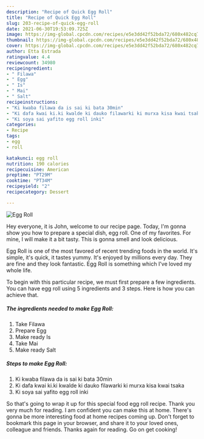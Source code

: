 ```yaml
---
description: "Recipe of Quick Egg Roll"
title: "Recipe of Quick Egg Roll"
slug: 203-recipe-of-quick-egg-roll
date: 2021-06-30T19:53:09.725Z
image: https://img-global.cpcdn.com/recipes/e5e3dd42f52bda72/680x482cq70/egg-roll-recipe-main-photo.jpg
thumbnail: https://img-global.cpcdn.com/recipes/e5e3dd42f52bda72/680x482cq70/egg-roll-recipe-main-photo.jpg
cover: https://img-global.cpcdn.com/recipes/e5e3dd42f52bda72/680x482cq70/egg-roll-recipe-main-photo.jpg
author: Etta Estrada
ratingvalue: 4.4
reviewcount: 34980
recipeingredient:
- " Filawa"
- " Egg"
- " Is"
- " Mai"
- " Salt"
recipeinstructions:
- "Ki kwaba filawa da is sai ki bata 30min"
- "Ki dafa kwai ki.ki kwalde ki dauko filawarki ki murxa kisa kwai tsaka"
- "Ki soya sai yafito egg roll inki"
categories:
- Recipe
tags:
- egg
- roll

katakunci: egg roll 
nutrition: 190 calories
recipecuisine: American
preptime: "PT29M"
cooktime: "PT34M"
recipeyield: "2"
recipecategory: Dessert

---
```



![Egg Roll](https://img-global.cpcdn.com/recipes/e5e3dd42f52bda72/680x482cq70/egg-roll-recipe-main-photo.jpg)

Hey everyone, it is John, welcome to our recipe page. Today, I'm gonna show you how to prepare a special dish, egg roll. One of my favorites. For mine, I will make it a bit tasty. This is gonna smell and look delicious.

Egg Roll is one of the most favored of recent trending foods in the world. It's simple, it's quick, it tastes yummy. It's enjoyed by millions every day. They are fine and they look fantastic. Egg Roll is something which I've loved my whole life.




To begin with this particular recipe, we must first prepare a few ingredients. You can have egg roll using 5 ingredients and 3 steps. Here is how you can achieve that.

<!--inarticleads1-->

##### The ingredients needed to make Egg Roll:

1. Take  Filawa
1. Prepare  Egg
1. Make ready  Is
1. Take  Mai
1. Make ready  Salt




<!--inarticleads2-->

##### Steps to make Egg Roll:

1. Ki kwaba filawa da is sai ki bata 30min
1. Ki dafa kwai ki.ki kwalde ki dauko filawarki ki murxa kisa kwai tsaka
1. Ki soya sai yafito egg roll inki




So that's going to wrap it up for this special food egg roll recipe. Thank you very much for reading. I am confident you can make this at home. There's gonna be more interesting food at home recipes coming up. Don't forget to bookmark this page in your browser, and share it to your loved ones, colleague and friends. Thanks again for reading. Go on get cooking!
